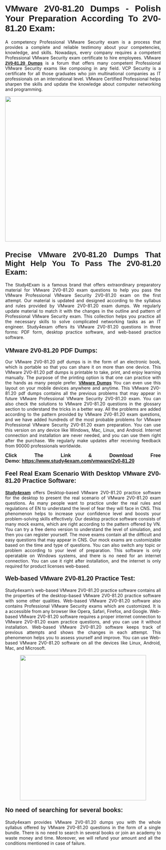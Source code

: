 <h1 style="text-align: justify;"><strong><span style="font-family:Lucida Sans Unicode,Lucida Grande,sans-serif;">VMware 2V0-81.20 Dumps - Polish Your Preparation According To 2V0-81.20 Exam:</span></strong></h1>

<p style="text-align: justify;">A competency Professional VMware Security exam is a process that provides a complete and reliable testimony about your competencies, knowledge, and skills. Nowadays, every company requires a competent Professional VMware Security exam certificate to hire employees. VMware <a href="https://www.study4exam.com/vmware/2v0-81.20-valid-dumps"><span style="font-family:Verdana,Geneva,sans-serif;"><strong>2V0-81.20 Dumps</strong></span></a> is a forum that offers many competent Professional VMware Security exams like composing in any field. VCP Security is a certificate for all those graduates who join multinational companies as IT professionals on an international level. VMware Certified Professional helps sharpen the skills and update the knowledge about computer networking and programming.</p>

<p style="text-align: justify;"><a href="https://www.study4exam.com/vmware/2v0-81.20"><img alt="" src="https://www.thequestionanswers.com/wp-content/uploads/2022/06/S4E-Cert-Exams-Questions-Banner.webp" style="width: 100%; height: 470px;" /></a></p>

<h2 style="text-align: justify;"><span style="font-family:Lucida Sans Unicode,Lucida Grande,sans-serif;"><strong><span style="font-size:24px;">Precise VMware 2V0-81.20 Dumps That Might Help You To Pass The 2V0-81.20 Exam:</span></strong></span></h2>

<p style="text-align: justify;">The <span style="font-family:Lucida Sans Unicode,Lucida Grande,sans-serif;">Study4Exam</span> is a famous brand that offers extraordinary preparatory material for VMware 2V0-81.20 exam questions to help you pass the VMware Professional VMware Security 2V0-81.20 exam on the first attempt. Our material is updated and designed according to the syllabus and rules provided by VMware 2V0-81.20 exam dumps. We regularly update material to match it with the changes in the outline and pattern of Professional VMware Security exam. This collection helps you practice all the necessary skills to solve complicated networking tasks as an IT engineer. Study4exam offers its VMware 2V0-81.20 questions in three forms: PDF form, desktop practice software, and web-based practice software. </p>

<h3 style="text-align: justify;"><strong><span style="font-size:20px;"><span style="font-family:Lucida Sans Unicode,Lucida Grande,sans-serif;">VMware 2V0-81.20 PDF Dumps:</span></span></strong></h3>

<p style="text-align: justify;">Our VMware 2V0-81.20 pdf dumps is in the form of an electronic book, which is portable so that you can share it on more than one device. This VMware 2V0-81.20 pdf dumps is printable to take, print, and enjoy learning manually. The purpose of the printing option is that one can practice with the hands as many people prefer. <a href="https://www.study4exam.com/vmware-exams"><span style="font-family:Lucida Sans Unicode,Lucida Grande,sans-serif;"><strong>VMware Dumps</strong></span></a> You can even use this layout on your mobile devices anywhere and anytime. This VMware 2V0-81.20 pdf dumps contains all the previous problems that may appear in future VMware Professional VMware Security 2V0-81.20 exam. You can also check the solutions to VMware 2V0-81.20 questions in the glossary section to understand the tricks in a better way. All the problems are added according to the pattern provided by VMware 2V0-81.20 exam questions, and we have added hundreds of the most probable problems for VMware Professional VMware Security 2V0-81.20 exam preparation. You can use this version on any device like Windows, Mac, Linux, and Android. Internet connection and installation are never needed, and you can use them right after the purchase. We regularly make updates after receiving feedback from 90000 professionals worldwide.</p>

<p style="text-align: justify;"><span style="font-family:Lucida Sans Unicode,Lucida Grande,sans-serif;"><strong><span style="font-size:16px;">Click The Link & Download Free Demo:</span></strong></span> <strong><span style="font-family:Lucida Sans Unicode,Lucida Grande,sans-serif;"><span style="font-size:16px;"><a href="https://www.study4exam.com/vmware/2v0-81.20">https://www.study4exam.com/vmware/2v0-81.20</a></span></span></strong></p>

<h4 style="text-align: justify;"><strong><span style="font-family:Lucida Sans Unicode,Lucida Grande,sans-serif;"><span style="font-size:20px;">Feel Real Exam Scenario With Desktop VMware 2V0-81.20 Practice Software:</span></span></strong></h4>

<p style="text-align: justify;"><a href="https://www.study4exam.com/"><span style="font-family:Verdana,Geneva,sans-serif;"><strong>Study4exam</strong></span></a> offers Desktop-based VMware 2V0-81.20 practice software for the desktop to present the real scenario of VMware 2V0-81.20 exam questions. As many people want to practice under the real rules and regulations of EN to understand the level of fear they will face in CNS. This phenomenon helps to increase your confidence level and boosts your problem-solving skills effectively. Our desktop practice software consists of many mock exams, which are right according to the pattern offered by VN. You can try a free demo version to understand the level of simulation, and then you can register yourself. The move exams contain all the difficult and easy questions that may appear in CNS. Our mock exams are customizable based on the time and type of questions. You can also switch any topic or problem according to your level of preparation. This software is only operatable on Windows systems, and there is no need for an internet connection. You can use it right after installation, and the internet is only required for product licenses web-based. </p>

<h4 style="text-align: justify;"><span style="font-family:Lucida Sans Unicode,Lucida Grande,sans-serif;"><strong><span style="font-size:20px;">Web-based VMware 2V0-81.20 Practice Test:</span></strong></span></h4>

<p style="text-align: justify;">Study4exam’s web-based VMware 2V0-81.20 practice software contains all the properties of the desktop-based VMware 2V0-81.20 practice software with some other qualities. Web-based VMware 2V0-81.20 software also contains Professional VMware Security exams which are customized. It is a accessible from any browser like Opera, Safari, Firefox, and Google. Web-based VMware 2V0-81.20 software requires a proper internet connection to VMware 2V0-81.20 exam practice questions, and you can use it without installation. Web-based VMware 2V0-81.20 software keeps track of previous attempts and shows the changes in each attempt. This phenomenon helps you to assess yourself and improve. You can use Web-based VMware 2V0-81.20 software on all the devices like Linux, Android, Mac, and Microsoft.</p>

<p style="text-align: center;"><a href="https://www.study4exam.com/vmware/2v0-81.20"><img alt="" src="https://www.thequestionanswers.com/wp-content/uploads/2022/06/S4E-Cert-Exams-Questions-Discount-Banner.webp" style="width: 90%; height: 470px;" /></a></p>

<h4 style="text-align: justify;"><span style="font-family:Lucida Sans Unicode,Lucida Grande,sans-serif;"><strong><span style="font-size:20px;">No need of searching for several books:</span></strong></span></h4>

<p style="text-align: justify;">Study4exam provides VMware 2V0-81.20 dumps you with the whole syllabus offered by VMware 2V0-81.20 questions in the form of a single bundle. There is no need to search in several books or join an academy to waste money and time. Moreover, we will refund your amount and all the conditions mentioned in case of failure.</p>

